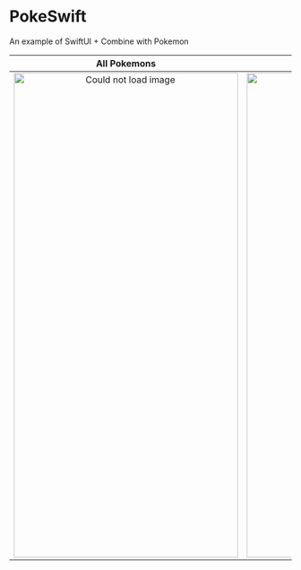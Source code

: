 # PokeSwift
An example of SwiftUI + Combine with Pokemon

| All Pokemons        | Detailed Pokemon  |
|:-----------------:|:---------------------:| 
|<img src= "https://user-images.githubusercontent.com/42418337/68131560-4337a280-feeb-11e9-91d4-5b96aeee132e.PNG" width="400" height = "865" alt = "Could not load image">|<img src= "https://user-images.githubusercontent.com/42418337/68131622-5b0f2680-feeb-11e9-882c-eda36019853e.PNG" width="400" height = "865" alt = "Could not load image">|
